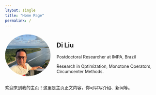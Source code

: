 ```yaml
---
layout: single
title: "Home Page"
permalink: /
---
```


<div style="display: flex; align-items: center; margin-bottom: 20px;">
  <img src="/assets/images/DiLiu.jpg" alt="我的照片" style="width: 150px; border-radius: 50%; margin-right: 20px;">
  <div>
    <h2>Di Liu</h2>
    <p>Postdoctoral Researcher at IMPA, Brazil</p>
    <p>Research in Optimization, Monotone Operators, Circumcenter Methods.</p>
  </div>
</div>

欢迎来到我的主页！这里是主页正文内容，你可以写介绍、新闻等。
